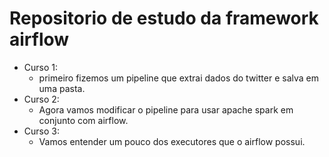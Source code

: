 # Repositorio de estudo da framework airflow
* Curso 1:  
    * primeiro fizemos um pipeline que extrai dados do twitter e salva em uma pasta.
* Curso 2:
    * Agora vamos modificar o pipeline para usar apache spark em conjunto com airflow.
* Curso 3:
    * Vamos entender um pouco dos executores que o airflow possui.